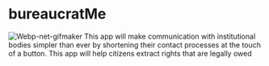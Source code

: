 # bureaucratMe

<img src="https://i.ibb.co/qnMZ0jD/Webp-net-gifmaker.gif" alt="Webp-net-gifmaker" border="0">
This app will make communication with institutional bodies simpler than ever by shortening their contact processes at the touch of a button. This app will help citizens extract rights that are legally owed
